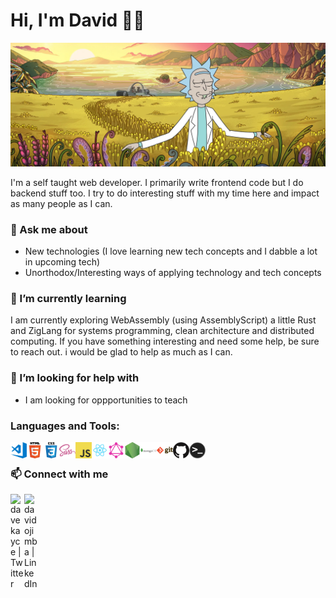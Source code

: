 # Hi, I'm David 👋🏾

![Rick and Morty banner](https://github.com/davidkayce/davidkayce/blob/master/banner.jpg)

I'm a self taught web developer. I primarily write frontend code but I do backend stuff too. I try to do interesting stuff with my time here and impact as many people as I can. 

### 💬 Ask me about
- New technologies (I love learning new tech concepts and I dabble a lot in upcoming tech)
- Unorthodox/Interesting ways of applying technology and tech concepts

### 🌱 I’m currently learning
I am currently exploring WebAssembly (using AssemblyScript) a little Rust and ZigLang for systems programming, clean architecture and distributed computing. If you have something interesting and need some help, be sure to reach out. i would be glad to help as much as I can.

### 🤔 I’m looking for help with
- I am looking for oppportunities to teach

### Languages and Tools:

<img align="left" alt="Visual Studio Code" width="26px" src="https://raw.githubusercontent.com/github/explore/80688e429a7d4ef2fca1e82350fe8e3517d3494d/topics/visual-studio-code/visual-studio-code.png" />
<img align="left" alt="HTML5" width="26px" src="https://raw.githubusercontent.com/github/explore/80688e429a7d4ef2fca1e82350fe8e3517d3494d/topics/html/html.png" />
<img align="left" alt="CSS3" width="26px" src="https://raw.githubusercontent.com/github/explore/80688e429a7d4ef2fca1e82350fe8e3517d3494d/topics/css/css.png" />
<img align="left" alt="Sass" width="26px" src="https://raw.githubusercontent.com/github/explore/80688e429a7d4ef2fca1e82350fe8e3517d3494d/topics/sass/sass.png" />
<img align="left" alt="JavaScript" width="26px" src="https://raw.githubusercontent.com/github/explore/80688e429a7d4ef2fca1e82350fe8e3517d3494d/topics/javascript/javascript.png" />
<img align="left" alt="React" width="26px" src="https://raw.githubusercontent.com/github/explore/80688e429a7d4ef2fca1e82350fe8e3517d3494d/topics/react/react.png" />
<img align="left" alt="GraphQL" width="26px" src="https://raw.githubusercontent.com/github/explore/80688e429a7d4ef2fca1e82350fe8e3517d3494d/topics/graphql/graphql.png" />
<img align="left" alt="Node.js" width="26px" src="https://raw.githubusercontent.com/github/explore/80688e429a7d4ef2fca1e82350fe8e3517d3494d/topics/nodejs/nodejs.png" />
<img align="left" alt="MongoDB" width="26px" src="https://raw.githubusercontent.com/github/explore/80688e429a7d4ef2fca1e82350fe8e3517d3494d/topics/mongodb/mongodb.png" />
<img align="left" alt="Git" width="26px" src="https://raw.githubusercontent.com/github/explore/80688e429a7d4ef2fca1e82350fe8e3517d3494d/topics/git/git.png" />
<img align="left" alt="GitHub" width="26px" src="https://raw.githubusercontent.com/github/explore/78df643247d429f6cc873026c0622819ad797942/topics/github/github.png" />
<img align="left" alt="Terminal" width="26px" src="https://raw.githubusercontent.com/github/explore/80688e429a7d4ef2fca1e82350fe8e3517d3494d/topics/terminal/terminal.png" />

<br />

### 📫 Connect with me
[<img align="left" alt="davekayce | Twitter" width="22px" src="https://cdn.jsdelivr.net/npm/simple-icons@v3/icons/twitter.svg" />](https://twitter.com/davekayce)
[<img align="left" alt="davidojimba | LinkedIn" width="22px" src="https://cdn.jsdelivr.net/npm/simple-icons@v3/icons/linkedin.svg" />](https://linkedin.com/in/davidojimba)



